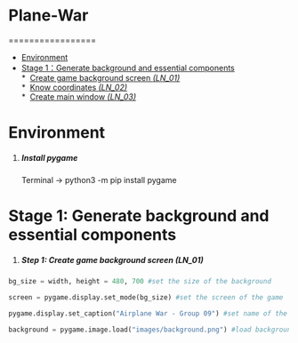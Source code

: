 # Plane-War
=================

   * [Environment](#environment)<br>
   * [Stage 1：Generate background and essential components](#Stage-1-Generate-background-and-essential-components)<br>
               * ​             [Create game background screen   <em>(LN_01)</em>](#create-game-background-screen---ln_01)<br>
               * ​             [Know coordinates   <em>(LN_02)</em>](#know-coordinates---ln_02)<br>
               * ​             [Create main window  <em>(LN_03)</em>](#create-main-window--ln_03)<br>


# Environment

1. ##### Install pygame
    Terminal -> python3 -m pip install pygame

# Stage 1: Generate background and essential components

1. ##### Step 1: Create game background screen   *(LN_01)*

```python
bg_size = width, height = 480, 700 #set the size of the background

screen = pygame.display.set_mode(bg_size) #set the screen of the game

pygame.display.set_caption("Airplane War - Group 09") #set name of the game

background = pygame.image.load("images/background.png") #load background picture
```

